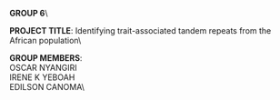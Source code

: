 **GROUP 6**\

**PROJECT TITLE**: Identifying trait-associated tandem repeats from the African population\

**GROUP MEMBERS**: \
OSCAR NYANGIRI\
IRENE K YEBOAH\
EDILSON CANOMA\
